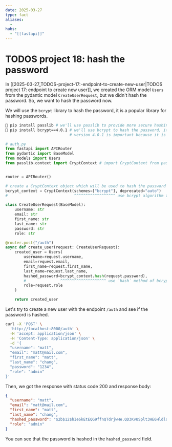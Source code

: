 ```yaml
---
date: 2025-03-27
type: fact
aliases:
  -
hubs:
  - "[[fastapi]]"
---
```


# TODOS project 18: hash the password

In [[2025-03-27_TODOS-project-17:-endpoint-to-create-new-user|TODOS project 17: endpoint to create new user]], we created the ORM model `Users` from the pydantic model `CreateUserRequest`, but we didn't hash the password. So, we want to hash the password now.

We will use the `bcrypt` library to hash the password, it is a popular library for hashing passwords. 

```sh
 pip install passlib # we'll use passlib to provide more secure hashing
 pip install bcrypt==4.0.1 # we'll use bcrypt to hash the password, it must be version 4.0.1 in order to work with passlib
                            # version 4.0.1 is important because it is the only version that works with passlib
```

```py
# auth.py
from fastapi import APIRouter
from pydantic import BaseModel
from models import Users
from passlib.context import CryptContext # import CryptContext from passlib


router = APIRouter()

# create a CryptContext object which will be used to hash the password
bcrypt_context = CryptContext(schemes=["bcrypt"], deprecated="auto")
#                             ^^^^^^^^^^^^^^^^^^ use bcrypt algorithm to hash the password

class CreateUserRequest(BaseModel):
    username: str
    email: str
    first_name: str
    last_name: str
    password: str
    role: str

@router.post("/auth")
async def create_user(request: CreateUserRequest):
    created_user = Users(
        username=request.username,
        email=request.email,
        first_name=request.first_name,
        last_name=request.last_name,
        hashed_password=bcrypt_context.hash(request.password),
        #               ^^^^^^^^^^^^^^^^^^^^ use `hash` method of bcrypt_context to hash the password
        role=request.role
    )

    return created_user
```

Let's try to create a new user with the endpoint `/auth` and see if the password is hashed.

```sh
curl -X 'POST' \
  'http://localhost:8000/auth' \
  -H 'accept: application/json' \
  -H 'Content-Type: application/json' \
  -d '{
  "username": "matt",
  "email": "matt@mail.com",
  "first_name": "matt",
  "last_name": "chang",
  "password": "1234",
  "role": "admin"
}'
```
Then, we got the response with status code 200 and response body:

```json
{
  "username": "matt",
  "email": "matt@mail.com",
  "first_name": "matt",
  "last_name": "chang",
  "hashed_password": "$2b$12$hIe6kEtEQG9ffnQTdrjwHe.QD3KvUSplt3HE6HldlaQ4ug167DSai",
  "role": "admin"
}
```

You can see that the password is hashed in the `hashed_password` field.
